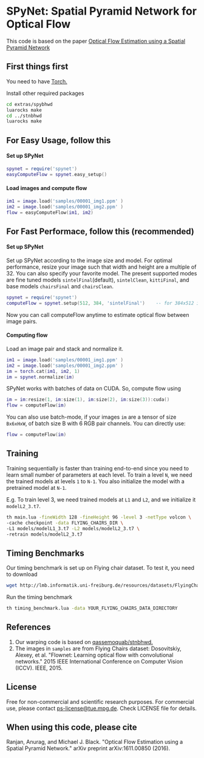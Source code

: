 # SPyNet: Spatial Pyramid Network for Optical Flow
This code is based on the paper [Optical Flow Estimation using a Spatial Pyramid Network](https://arxiv.org/abs/1611.00850)
## First things first
You need to have [Torch.](http://torch.ch/docs/getting-started.html#_)

Install other required packages
```bash
cd extras/spybhwd
luarocks make
cd ../stnbhwd
luarocks make
```
## For Easy Usage, follow this
#### Set up SPyNet
```lua
spynet = require('spynet')
easyComputeFlow = spynet.easy_setup()
```
#### Load images and compute flow
```lua
im1 = image.load('samples/00001_img1.ppm' )
im2 = image.load('samples/00001_img2.ppm' )
flow = easyComputeFlow(im1, im2)
```
## For Fast Performace, follow this (recommended)
#### Set up SPyNet
Set up SPyNet according to the image size and model. For optimal performance, resize your image such that width and height are a multiple of 32. You can also specify your favorite model. The present supported modes are fine tuned models `sintelFinal`(default), `sintelClean`, `kittiFinal`, and base models `chairsFinal` and `chairsClean`. 
```lua
spynet = require('spynet')
computeFlow = spynet.setup(512, 384, 'sintelFinal')    -- for 384x512 images
```
Now you can call computeFlow anytime to estimate optical flow between image pairs.

#### Computing flow
Load an image pair and stack and normalize it.
```lua
im1 = image.load('samples/00001_img1.ppm' )
im2 = image.load('samples/00001_img2.ppm' )
im = torch.cat(im1, im2, 1)
im = spynet.normalize(im)
```
SPyNet works with batches of data on CUDA. So, compute flow using
```lua
im = im:resize(1, im:size(1), im:size(2), im:size(3)):cuda()
flow = computeFlow(im)
```
You can also use batch-mode, if your images `im` are a tensor of size `Bx6xHxW`, of batch size B with 6 RGB pair channels. You can directly use:
```lua
flow = computeFlow(im)
```

## Training
Training sequentially is faster than training end-to-end since you need to learn small number of parameters at each level. To train a level `N`, we need the trained models at levels `1` to `N-1`. You also initialize the model with a pretrained model at `N-1`.

E.g. To train level 3, we need trained models at `L1` and `L2`, and we initialize it  `modelL2_3.t7`.
```bash
th main.lua -fineWidth 128 -fineHeight 96 -level 3 -netType volcon \
-cache checkpoint -data FLYING_CHAIRS_DIR \
-L1 models/modelL1_3.t7 -L2 models/modelL2_3.t7 \
-retrain models/modelL2_3.t7
```
## Timing Benchmarks
Our timing benchmark is set up on Flying chair dataset. To test it, you need to download
```bash
wget http://lmb.informatik.uni-freiburg.de/resources/datasets/FlyingChairs/FlyingChairs.zip
```
Run the timing benchmark
```bash
th timing_benchmark.lua -data YOUR_FLYING_CHAIRS_DATA_DIRECTORY
```

## References
1. Our warping code is based on [qassemoquab/stnbhwd.](https://github.com/qassemoquab/stnbhwd)
2. The images in `samples` are from Flying Chairs dataset: 
   Dosovitskiy, Alexey, et al. "Flownet: Learning optical flow with convolutional networks." 2015 IEEE International Conference on Computer Vision (ICCV). IEEE, 2015.
   
## License
Free for non-commercial and scientific research purposes. For commercial use, please contact ps-license@tue.mpg.de. Check LICENSE file for details.

## When using this code, please cite
Ranjan, Anurag, and Michael J. Black. "Optical Flow Estimation using a Spatial Pyramid Network." arXiv preprint arXiv:1611.00850 (2016). 
